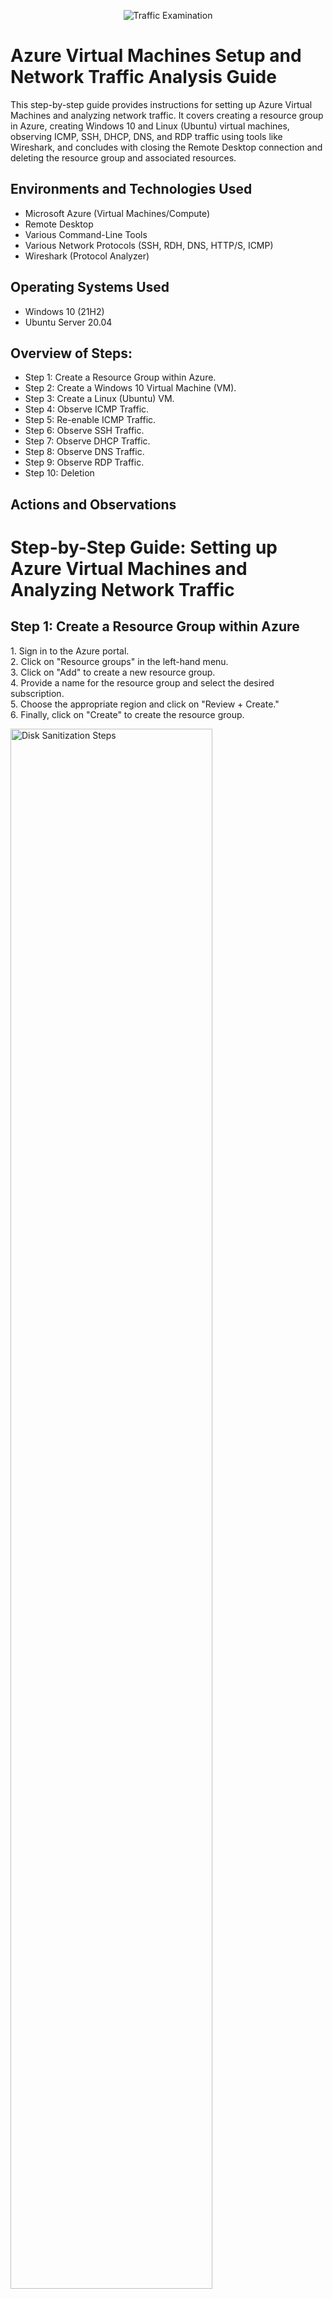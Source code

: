 <p align="center">
<img src="https://i.imgur.com/xDzGmCo.png" alt="Traffic Examination"/>
</p>

<h1>Azure Virtual Machines Setup and Network Traffic Analysis Guide</h1>
This step-by-step guide provides instructions for setting up Azure Virtual Machines and analyzing network traffic. It covers creating a resource group in Azure, creating Windows 10 and Linux (Ubuntu) virtual machines, observing ICMP, SSH, DHCP, DNS, and RDP traffic using tools like Wireshark, and concludes with closing the Remote Desktop connection and deleting the resource group and associated resources. <br />

<h2>Environments and Technologies Used</h2>

- Microsoft Azure (Virtual Machines/Compute)
- Remote Desktop
- Various Command-Line Tools
- Various Network Protocols (SSH, RDH, DNS, HTTP/S, ICMP)
- Wireshark (Protocol Analyzer)

<h2>Operating Systems Used </h2>

- Windows 10 (21H2)
- Ubuntu Server 20.04

<h2>Overview of Steps:</h2>

- Step 1: Create a Resource Group within Azure. <br>
- Step 2: Create a Windows 10 Virtual Machine (VM).<br>
- Step 3: Create a Linux (Ubuntu) VM.<br>
- Step 4: Observe ICMP Traffic.<br>
- Step 5: Re-enable ICMP Traffic.<br>
- Step 6: Observe SSH Traffic.<br>
- Step 7: Observe DHCP Traffic.<br>
- Step 8: Observe DNS Traffic.<br>
- Step 9: Observe RDP Traffic.<br>
- Step 10: Deletion

<h2>Actions and Observations</h2>

<!DOCTYPE html>
<html>
  
<body>
  <h1>Step-by-Step Guide: Setting up Azure Virtual Machines and Analyzing Network Traffic</h1>
 
  <h2>Step 1: Create a Resource Group within Azure</h2>
  <p>
    1. Sign in to the Azure portal.<br>
    2. Click on "Resource groups" in the left-hand menu.<br>
    3. Click on "Add" to create a new resource group.<br>
    4. Provide a name for the resource group and select the desired subscription.<br>
    5. Choose the appropriate region and click on "Review + Create."<br>
    6. Finally, click on "Create" to create the resource group.
  </p>
  
   <p>
  <img src="https://i.imgur.com/b9fbGD3.png" height="80%" width="80%" alt="Disk Sanitization Steps"/>
  </p>
  
  <h2>Step 2: Create a Windows 10 Virtual Machine (VM)</h2>
  <p>
    1. In the Azure portal, navigate to your resource group.<br>
    2. Click on "Add" to add a new resource.<br>
    3. Search for "Windows 10" in the Azure Marketplace and select the appropriate image.<br>
    4. Configure the VM settings, including the name (e.g., VM1), resource group (select the previously created one), image (Windows 10), and size (choose a suitable configuration, such as 2 vCPUs and 16 GB memory).<br>
    5. Create a username and password for the VM.<br>
    6. Ensure that the license box is checked and proceed to the next step.<br>
     7. Keep the default disk and network settings.<br>
    8. Click on "Create" to provision the Windows 10 VM.
  </p>
  
   <p>
  <img src="https://i.imgur.com/weMu3EC.png" height="80%" width="80%" alt="Disk Sanitization Steps"/>
  </p>
  
  <h2>Step 3: Create a Linux (Ubuntu) VM</h2>
  <p>
    1. Follow the same steps as above to add a new resource within the same resource group.<br>
    2. Search for "Ubuntu" in the Azure Marketplace and select the appropriate image.<br>
    3. Configure the VM settings, including the resource group (select the previously created one), image (Ubuntu), and other desired specifications.<br>
    4. Instead of using an SSH public key, choose a password and make note of it.<br>
    5. Configure the networking settings to use the same virtual network (VNet) as the Windows VM.<br>
    6. Click on "Create" to provision the Ubuntu VM.
  </p>
  
   <p>
  <img src="https://i.imgur.com/H6kyaFt.png" height="80%" width="80%" alt="Disk Sanitization Steps"/>
  </p>
  
  <h2>Step 4: Observe ICMP Traffic</h2>
  <p>
    1. Use Remote Desktop to connect to the Windows 10 VM (for macOS, download Microsoft Remote Desktop and connect using the VM's IP address).<br>
    2. Disable privacy settings and accept the network connection.<br>
    3. Install Wireshark within the Windows 10 VM by following the installation steps.<br>
    4. Open Wireshark and ensure that the ethernet adapter is selected.<br>
    5. Click on the first blue icon (start capturing packets).<br>
    6. Apply a filter to display ICMP traffic only.<br>
    7. To enhance visibility, use the "Ctrl +" shortcut to zoom in.<br>
    8. Obtain the private IP address of the Ubuntu VM and attempt to ping it from the Windows 10 VM.<br>
    9. Observe the ping requests and replies within Wireshark.<br>
    10. From the Windows 10 VM, open the command line or PowerShell and ping a public website (e.g., www.google.com) to observe the traffic in Wireshark.<br>
    11. Initiate a perpetual/non-stop ping from the Windows 10 VM to the Ubuntu VM.<br>
    12. Restart the packet capturing by clicking the green icon in Wireshark (without saving the previous capture).<br>
    13. To ping continuously, use the command: ping private-ip -t.<br>
    14. The goal is to stop this continuous ping by disabling ICMP through the Network Security Group (NSG) in Azure.<br>
    15. Open the NSG associated with the Ubuntu VM and disable inbound ICMP traffic.<br>
    16. Access the inbound security rules, select the existing rules, and create a new rule to deny all ICMP traffic.<br>
    17. Back in the Windows 10 VM, observe the ICMP traffic in Wireshark and the ping activity in the command line.
  </p>
  
   <p>
  <img src="https://i.imgur.com/qiWtzfQ.png" height="80%" width="80%" alt="Disk Sanitization Steps"/>
  </p>
  
  <h2>Step 5: Re-enable ICMP Traffic</h2>
  <p>
    1. Enable ICMP traffic for the NSG associated with the Ubuntu VM.<br>
    2. Allow ICMP in the VM's firewall settings.<br>
    3. Once again, observe the ICMP traffic in Wireshark and verify that the ping activity is working.<br>
    4. Stop the perpetual ping by pressing "Ctrl+C" in the command line.
  </p>
  
   <p>
  <img src="https://i.imgur.com/0OIuaG6.png" height="80%" width="80%" alt="Disk Sanitization Steps"/>
  </p>
  
  <h2>Step 6: Observe SSH Traffic</h2>
  <p>
    1. Filter Wireshark to display SSH traffic only.<br>
    2. From the Windows 10 VM, establish an SSH connection with the Ubuntu VM using its private IP address.<br>
    3. Enter the necessary credentials (username and password) for the SSH connection.<br>
    4. Within the SSH connection, execute commands and observe the SSH traffic in Wireshark.<br>
    5. To exit the SSH connection, type 'exit' and press Enter.
  </p>
  
   <p>
  <img src="https://i.imgur.com/3Cdq22r.png" height="80%" width="80%" alt="Disk Sanitization Steps"/>
  </p>
  
  <h2>Step 7: Observe DHCP Traffic</h2>
  <p>
    1. Filter Wireshark to display DHCP traffic only.<br>
    2. From the Windows 10 VM, attempt to renew the IP address using the command line (ipconfig /renew).<br>
    3. Observe the DHCP traffic appearing in Wireshark.
  </p>
  
   <p>
  <img src="https://i.imgur.com/WrZfDTP.png" height="80%" width="80%" alt="Disk Sanitization Steps"/>
  </p>
  
  <h2>Step 8: Observe DNS Traffic</h2>
  <p>
    1. Filter Wireshark to display DNS traffic only.<br>
    2. From the Windows 10 VM's command line, use nslookup to query the IP addresses of websites like google.com and disney.com.<br>
    3. Observe the DNS traffic displayed in Wireshark.
  </p>
  
   <p>
  <img src="https://i.imgur.com/gu4BScu.png" height="80%" width="80%" alt="Disk Sanitization Steps"/>
  </p>
  
  <h2>Step 9: Observe RDP Traffic</h2>
  <p>
    1. Filter Wireshark to display RDP traffic only (tcp.port == 3389).<br>
    2. Observe the continuous stream of RDP traffic and discuss the reason for its constant transmission.
  </p>
  
   <p>
  <img src="https://i.imgur.com/wDnE1oq.png" height="80%" width="80%" alt="Disk Sanitization Steps"/>
  </p>
  
  <h2>Step 10: Closing</h2>
  <p>
    1. Close the Remote Desktop connection to the Windows 10 VM.<br>
    2. Delete the resource group created at the beginning of this guide.<br>
    3. Verify that the resource group and associated resources have been successfully deleted.
  </p>
</body>
</html>
